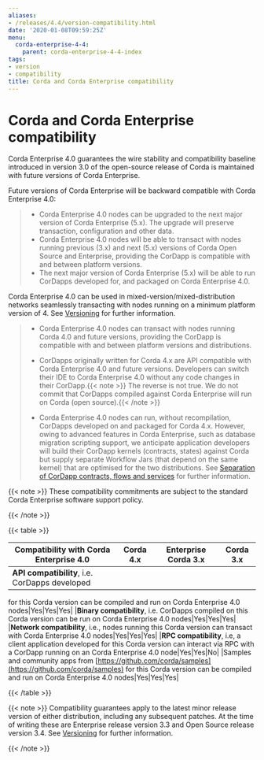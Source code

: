```yaml
---
aliases:
- /releases/4.4/version-compatibility.html
date: '2020-01-08T09:59:25Z'
menu:
  corda-enterprise-4-4:
    parent: corda-enterprise-4-4-index
tags:
- version
- compatibility
title: Corda and Corda Enterprise compatibility
---
```



# Corda and Corda Enterprise compatibility

Corda Enterprise 4.0 guarantees the wire stability and compatibility baseline introduced in version 3.0 of the open-source release of Corda
is maintained with future versions of Corda Enterprise.

Future versions of Corda Enterprise will be backward compatible with Corda Enterprise 4.0:

> 
> 
> * Corda Enterprise 4.0 nodes can be upgraded to the next major version of Corda Enterprise (5.x). The upgrade will preserve transaction, configuration and other data.
> * Corda Enterprise 4.0 nodes will be able to transact with nodes running previous (3.x) and next (5.x) versions of Corda Open Source and Enterprise,
> providing the CorDapp is compatible with and between platform versions.
> * The next major version of Corda Enterprise (5.x) will be able to run CorDapps developed for, and packaged on Corda Enterprise 4.0.


Corda Enterprise 4.0 can be used in mixed-version/mixed-distribution networks seamlessly transacting with nodes running on a minimum platform version of 4.
See [Versioning](versioning.md) for further information.

> 
> 
> * Corda Enterprise 4.0 nodes can transact with nodes running Corda 4.0 and future versions, providing the CorDapp is compatible with and between platform versions and distributions.
> * CorDapps originally written for Corda 4.x are API compatible with Corda Enterprise 4.0 and future versions.
> Developers can switch their IDE to Corda Enterprise 4.0 without any code changes in their CorDapp.{{< note >}}
> The reverse is not true. We do not commit that CorDapps compiled against Corda Enterprise will run on Corda (open source).{{< /note >}}
> 
> * Corda Enterprise 4.0 nodes can run, without recompilation, CorDapps developed on and packaged for Corda 4.x.
> However, owing to advanced features in Corda Enterprise, such as database migration scripting support, we anticipate application developers
> will build their CorDapp kernels (contracts, states) against Corda but supply separate Workflow Jars (that depend on the same kernel)
> that are optimised for the two distributions. See [Separation of CorDapp contracts, flows and services](cordapp-build-systems.md#cordapp-separation-ref) for further information.


{{< note >}}
These compatibility commitments are subject to the standard Corda Enterprise software support policy.

{{< /note >}}

{{< table >}}

|Compatibility with Corda Enterprise 4.0|Corda 4.x|Enterprise Corda 3.x|Corda 3.x|
|-------------------------------------------------|-------------|-----------------------|---------------|
|**API compatibility**, i.e. CorDapps developed
for this Corda version can be compiled and run
on Corda Enterprise 4.0 nodes|Yes|Yes|Yes|
|**Binary compatibility**, i.e. CorDapps
compiled on this Corda version can be run on
Corda Enterprise 4.0 nodes|Yes|Yes|Yes|
|**Network compatibility**, i.e., nodes running
this Corda version can transact with Corda
Enterprise 4.0 nodes|Yes|Yes|Yes|
|**RPC compatibility**, i.e, a client
application developed for this Corda version
can interact via RPC with a CorDapp running on
an Corda Enterprise 4.0 node|Yes|Yes|No|
|Samples and community apps from
[https://github.com/corda/samples](https://github.com/corda/samples) for this Corda
version can be compiled and run on Corda
Enterprise 4.0 nodes|Yes|Yes|Yes|

{{< /table >}}

{{< note >}}
Compatibility guarantees apply to the latest minor release version of either distribution, including any subsequent patches.
At the time of writing these are Enterprise release version 3.3 and Open Source release version 3.4.
See [Versioning](versioning.md) for further information.

{{< /note >}}
